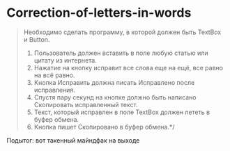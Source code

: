 # Correction-of-letters-in-words
>Необходимо сделать программу, в которой должен быть TextBox и Button.
>1. Пользователь должен вставить в поле любую статью или цитату из интернета.
>2. Нажатие на кнопку исправит все слова еще на ещё, все равно на всё равно.
>3. Кнопка Исправить должна писать Исправлено после исправления.
>4. Спустя пару секунд на кнопке должно быть написано Скопировать исправленный текст.
>5. Текст, который исправлен в поле TextBox должен лететь в буфер обмена.
>6. Кнопка пишет Скопировано в буфер обмена.*/

Подытог: вот такенный майндфак на выходе
>![]()

